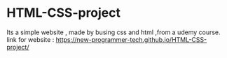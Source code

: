 # HTML-CSS-project
Its a simple website , made by busing css and html ,from a  udemy course.
link for website : https://new-programmer-tech.github.io/HTML-CSS-project/
